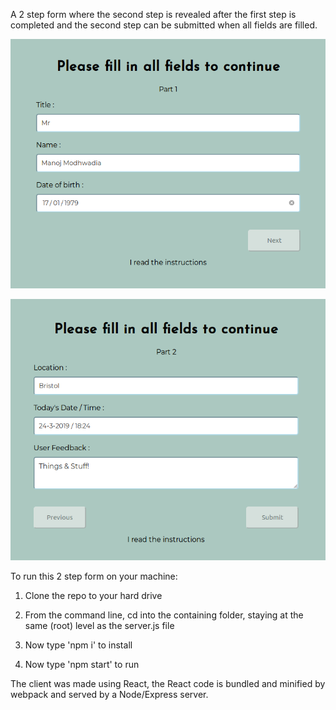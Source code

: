 A 2 step form where the second step is revealed after the first step is completed and the second step can be submitted when all fields are filled.

![Step 1](https://github.com/Muffinman75/wizard-challenge/blob/master/client/screenshots/Screenshot_2019-03-24%20Wizard.png)

![Step 2](<https://github.com/Muffinman75/wizard-challenge/blob/master/client/screenshots/Screenshot_2019-03-24%20Wizard(1).png>)

To run this 2 step form on your machine:

1.  Clone the repo to your hard drive

2.  From the command line, cd into the containing folder, staying at the same (root) level as the server.js file

3.  Now type 'npm i' to install

4.  Now type 'npm start' to run

The client was made using React, the React code is bundled and minified by webpack and served by a Node/Express server.
